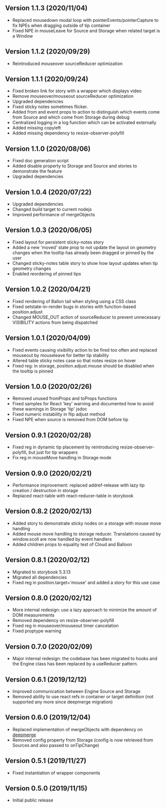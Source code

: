 ## Version 1.1.3 (2020/11/04)

- Replaced mousedown modal loop with pointerEvents/pointerCapture to fix NPEs when dragging outside of tip container
- Fixed NPE in mouseLeave for Source and Storage when related target is a Window

## Version 1.1.2 (2020/09/29)

- Reintroduced mouseover sourceReducer optimization

## Version 1.1.1 (2020/09/24)

- Fixed broken link for story with a wrapper which displays video
- Remove mouseover/mouseout sourceReducer optimization
- Upgraded dependencies
- Fixed sticky notes sometimes flicker.
- Added from and event props to action to distinguish which events come from Source and which come from Storage during debug
- Centralized logging in a log function which can be activated externally
- Added missing copyleft
- Added missing dependency to resize-observer-polyfill

## Version 1.1.0 (2020/08/06)

- Fixed doc generation script
- Added disable property to Storage and Source and stories to demonstrate the feature
- Upgraded dependencies

## Version 1.0.4 (2020/07/22)

- Upgraded dependencies
- Changed build target to current nodejs
- Improved performance of mergeObjects

## Version 1.0.3 (2020/06/05)

- Fixed layout for persistent sticky-notes story
- Added a new 'moved' state prop to not update the layout on geometry changes when the tooltip has already been dragged or pinned by the user
- Changed sticky-notes table story to show how layout updates when tip geometry changes
- Enabled reordering of pinned tips

## Version 1.0.2 (2020/04/21)

- Fixed rendering of Ballon tail when styling using a CSS class
- Fixed setstate-in-render bugs in stories with function-based position.adjust
- Changed MOUSE_OUT action of sourceReducer to prevent unnecessary VISIBILITY actions from being dispatched

## Version 1.0.1 (2020/04/09)

- Fixed events causing visibility action to be fired too often and replaced mouseout by mouseleave for better tip stability
- Altered table sticky notes case so that notes resize on hover
- Fixed reg: in storage, position.adjust.mouse should be disabled when the tooltip is pinned

## Version 1.0.0 (2020/02/26)

- Removed unused fromProps and toProps functions
- Fixed samples for React 'key' warning and documented how to avoid these warnings in Storage 'tip' jsdoc
- Fixed numeric instability in flip adjust method
- Fixed NPE when source is removed from DOM before tip

## Version 0.9.1 (2020/02/28)

- Fixed reg in dynamic tip placement by reintroducing resize-observer-polyfill, but just for tip wrappers
- Fix reg in mouseMove handling in Storage mode

## Version 0.9.0 (2020/02/21)

- Performance improvement: replaced addref-release with lazy tip creation / destruction in storage
- Replaced react-table with react-reducer-table in storybook

## Version 0.8.2 (2020/02/13)

- Added story to demonstrate sticky nodes on a storage with mouse move handling
- Added mouse move handling to storage reducer. Translations caused by window.scoll are now handled by event handlers
- Added children props to equality test of Cloud and Balloon

## Version 0.8.1 (2020/02/12)

- Migrated to storybook 5.3.13
- Migrated all dependencies
- Fixed reg in position.target='mouse' and added a story for this use case

## Version 0.8.0 (2020/02/12)

- More internal redesign: use a lazy approach to minimize the amount of DOM measurements
- Removed dependency on resize-observer-polyfill
- Fixed reg in mouseover/mouseout timer cancelation
- Fixed proptype warning

## Version 0.7.0 (2020/02/09)

- Major internal redesign: the codebase has been migrated to hooks and the Engine class has been replaced by a useReducer pattern.

## Version 0.6.1 (2019/12/12)

- Improved communication between Engine Source and Storage
- Removed ability to use react refs in container or target definition (not supported any more since deepmerge migration)

## Version 0.6.0 (2019/12/04)

- Replaced implementation of mergeObjects with dependency on [deepmerge](https://www.npmjs.com/package/deepmerge)
- Removed config property from Storage (config is now retrieved from Sources and also passed to onTipChange)

## Version 0.5.1 (2019/11/27)

- Fixed instantiation of wrapper components

## Version 0.5.0 (2019/11/15)

- Initial public release

